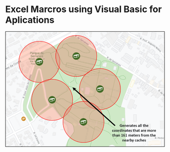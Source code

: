 # Excel Marcros using Visual Basic for Aplications

<img alignment = "center" src = "Images\Scheme.png">
